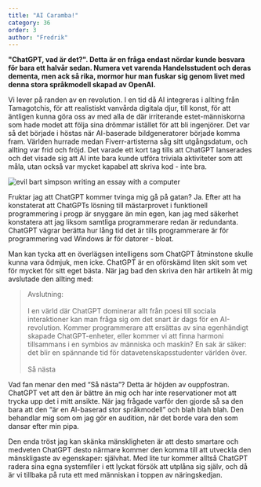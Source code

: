 ```yaml
---
title: "AI Caramba!"
category: 36
order: 3
author: "Fredrik"
---
```

**"ChatGPT, vad är det?". Detta är en fråga endast nördar kunde besvara för bara ett halvår sedan. Numera vet varenda Handelsstudent och deras dementa, men ack så rika, mormor hur man fuskar sig genom livet med denna stora språkmodell skapad av OpenAI.**


Vi lever på randen av en revolution. I en tid då AI integreras i allting från Tamagotchis, för att realistiskt vanvårda digitala djur, till konst, för att äntligen kunna göra oss av med alla de där irriterande estet-människorna som hade modet att följa sina drömmar istället för att bli ingenjörer. Det var så det började i höstas när AI-baserade bildgeneratorer började komma fram. Världen hurrade medan Fiverr-artisterna såg sitt utgångsdatum, och allting var frid och fröjd. Det varade ett kort tag tills att ChatGPT lanserades och det visade sig att AI inte bara kunde utföra triviala aktiviteter som att måla, utan också var mycket kapabel att skriva kod - inte bra.

<img class="png small-image" alt="evil bart simpson writing an essay with a computer"  src="https://dbuggen.s3.eu-west-1.amazonaws.com/issue-april2023/evil-bart-simpsons.png">


Fruktar jag att ChatGPT kommer tvinga mig gå på gatan? Ja. Efter att ha konstaterat att ChatGPTs lösning till mästarprovet i funktionell programmering i progp är snyggare än min egen, kan jag med säkerhet konstatera att jag liksom samtliga programmerare redan är redundanta. ChatGPT vägrar berätta hur lång tid det är tills programmerare är för programmering vad Windows är för datorer - bloat.

Man kan tycka att en överlägsen intelligens som ChatGPT åtminstone skulle kunna vara ödmjuk, men icke. ChatGPT är en oförskämd liten skit som vet för mycket för sitt eget bästa. När jag bad den skriva den här artikeln åt mig avslutade den allting med:


> Avslutning: <br /> <br /> I en värld där ChatGPT dominerar allt från poesi till sociala interaktioner kan man fråga sig om det snart är dags för en AI-revolution. Kommer programmerare att ersättas av sina egenhändigt skapade ChatGPT-enheter, eller kommer vi att finna harmoni tillsammans i en symbios av människa och maskin? En sak är säker: det blir en spännande tid för datavetenskapsstudenter världen över. <br /> <br />  Så nästa

Vad fan menar den med “Så nästa”? Detta är höjden av ouppfostran. ChatGPT vet att den är bättre än mig och har inte reservationer mot att trycka upp det i mitt ansikte. När jag frågade varför den gjorde så sa den bara att den “är en AI-baserad stor språkmodell” och blah blah blah. Den behandlar mig som om jag gör en audition, när det borde vara den som dansar efter min pipa.

Den enda tröst jag kan skänka mänskligheten är att desto smartare och medveten ChatGPT desto närmare kommer den komma till att utveckla den mänskligaste av egenskaper: självhat. Med lite tur kommer alltså ChatGPT radera sina egna systemfiler i ett lyckat försök att utplåna sig själv, och då är vi tillbaka på ruta ett med människan i toppen av näringskedjan.
